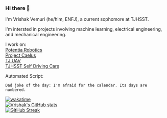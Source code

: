 ### Hi there 👋

I'm Vrishak Vemuri (he/him, ENFJ), a current sophomore at TJHSST.

I'm intersted in projects involving machine learning, electrical engineering, and mechanical engineering.

I work on:<br/>
[Potentia Robotics](https://github.com/PotentiaRobotics) <br/>
[Project Caelus](https://github.com/ProjectCaelus)<br/>
[TJ UAV](https://github.com/tj-uav)<br/>
[TJHSST Self Driving Cars](https://github.com/TJHSST-Self-Driving-Cars)<br/>

Automated Script: <br/>
```
Dad joke of the day: I'm afraid for the calendar. Its days are numbered.
```
[![wakatime](https://wakatime.com/badge/user/f50c2eed-58dc-4111-9ea8-620b41bd44f8.svg)](https://wakatime.com/@f50c2eed-58dc-4111-9ea8-620b41bd44f8) <br/>
[![Vrishak's GitHub stats](https://github-readme-stats.vercel.app/api?username=FluffyCube9343)](https://github.com/FluffyCube9343/github-readme-stats) <br/>
[![GitHub Streak](https://streak-stats.demolab.com?user=FluffyCube9343&theme=vue&hide_border=true)](https://git.io/streak-stats) <br/>
<!--
**FluffyCube9343/FluffyCube9343** is a ✨ _special_ ✨ repository because its `README.md` (this file) appears on your GitHub profile.

Here are some ideas to get you started:

- 🔭 I’m currently working on ...
- 🌱 I’m currently learning ...
- 👯 I’m looking to collaborate on ...
- 🤔 I’m looking for help with ...
- 💬 Ask me about ...
- 📫 How to reach me: ...
- 😄 Pronouns: ...
- ⚡ Fun fact: ...
-->
